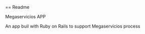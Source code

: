 == Readme
  
Megaservicios APP
  
  
An app buil with Ruby on Rails to support Megaservicios process
  
  